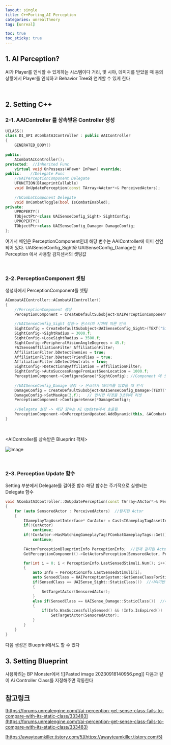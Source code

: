```yaml
---
layout: single
title: C++Porting_AI Perception
categories: unrealTheory
tag: [unreal]

toc: true
toc_sticky: true
---
```


## 1. AI Perception?
AI가 Player를 인식할 수 있게하는 시스템이다
거리, 및 시야, 데미지를 받았을 때 등의 상황에서 Player를 인식하고 Behavior Tree와 연계할 수 있게 한다

   
   

## 2. Setting C++
### 2-1. AAIController 를 상속받은 Controller 생성
```cpp
UCLASS()  
class D1_API ACombatAIController : public AAIController  
{  
    GENERATED_BODY()  
  
public:  
    ACombatAIController();  
protected:  //Inherited Func  
    virtual void OnPossess(APawn* InPawn) override;  
public:    //Delegate Func  
    //UAIPerceptionComponent Delegate
    UFUNCTION(BlueprintCallable)  
    void OnUpdatePerception(const TArray<AActor*>& PerceivedActors);  
  
    //UCombatComponent Delegate  
    void OnCombatToggle(bool IsCombatEnabled);  
private:  
    UPROPERTY()  
    TObjectPtr<class UAISenseConfig_Sight> SightConfig;  
    UPROPERTY()  
    TObjectPtr<class UAISenseConfig_Damage> DamageConfig;  
};
```
여기서 메인은 PerceptionComponent인데 해당 변수는 AAIController에 이미 선언되어 있다.
UAISenseConfig_Sight와 UAISenseConfig_Damage는 AI Perception 에서 사용할 감지센서의 셋팅값

   

### 2-2. PerceptionComponent 셋팅
생성자에서 PerceptionComponent를 셋팅
```cpp
ACombatAIController::ACombatAIController()
{
	//PerceptionComponent 생성
	PerceptionComponent = CreateDefaultSubobject<UAIPerceptionComponent>(TEXT("PerceptionComponent"));
	
	//UAISenseConfig_Sight 설정-> 몬스터의 시야에 따른 인식
	SightConfig = CreateDefaultSubobject<UAISenseConfig_Sight>(TEXT("SightConfig"));
	SightConfig->SightRadius = 3000.f;
	SightConfig->LoseSightRadius = 3500.f;
	SightConfig->PeripheralVisionAngleDegrees = 45.f;
	FAISenseAffiliationFilter AffiliationFilter;
	AffiliationFilter.bDetectEnemies = true;
	AffiliationFilter.bDetectFriendlies = true;
	AffiliationFilter.bDetectNeutrals = true;
	SightConfig->DetectionByAffiliation = AffiliationFilter;
	SightConfig->AutoSuccessRangeFromLastSeenLocation = 1000.f;
	PerceptionComponent->ConfigureSense(*SightConfig); //Component 에 셋팅
	
	//UAISenseConfig_Damage 설정 -> 몬스터가 데미지를 입었을 때 인식
	DamageConfig = CreateDefaultSubobject<UAISenseConfig_Damage>(TEXT("DamageConfig"));
	DamageConfig->SetMaxAge(3.f);	// 인식한 타겟을 3초뒤에 리셋
	PerceptionComponent->ConfigureSense(*DamageConfig);
	
	//Delegate 설정 -> 해당 함수는 AI Update에서 호출됨
	PerceptionComponent->OnPerceptionUpdated.AddDynamic(this, &ACombatAIController::OnUpdatePerception);
}
```

   

\<AIController를 상속받은 Blueprint 객체\>

![Image](https://github.com/user-attachments/assets/775352e9-2934-49a8-ba77-4d495df9b9c5)

   
### 2-3. Perception Update 함수
Setting 부분에서 Delegate를 걸어준 함수
해당 함수는 주기적으로 실행되는 Delegate 함수
```cpp
void ACombatAIController::OnUpdatePerception(const TArray<AActor*>& PerceivedActors)
{
	for (auto SensoredActor : PerceivedActors)	//탐지된 Actor
	{
		IGameplayTagAssetInterface* CurActor = Cast<IGameplayTagAssetInterface>(SensoredActor);	//Player가 아닌 Actor는 탐지되도 반응 없게 함
		if(!CurActor)
			continue;
		if(!CurActor->HasMatchingGameplayTag(FCombatGameplayTags::Get().Character_Player)) //GameplayTag로 분류
			continue;
		
		FActorPerceptionBlueprintInfo PerceptionInfo;  //현재 감지된 Actor를 감지한 방식
		GetPerceptionComponent()->GetActorsPerception(SensoredActor, PerceptionInfo);

		for(int i = 0; i < PerceptionInfo.LastSensedStimuli.Num(); i++)	//탐지방식에 따른 for문
		{
			auto Info = PerceptionInfo.LastSensedStimuli[i];
			auto SensedClass = UAIPerceptionSystem::GetSenseClassForStimulus(this, Info);
			if(SensedClass == UAISense_Sight::StaticClass())  //시야기반 탐지방식일 경우
			{
				SetTargetActor(SensoredActor);
			}
			else if(SensedClass == UAISense_Damage::StaticClass())  //데미지기반 탐지방식일 경우
			{
				if(Info.WasSuccessfullySensed() && !Info.IsExpired())	//After DamageConfig->GetMaxAge then Expired
					SetTargetActor(SensoredActor);
			}
		}
	}
}
```
다음 생성은 Blueprint에서도 할 수 있다
   
   
## 3. Setting Blueprint
사용하려는 BP Monster에서
![[Pasted image 20230918140956.png]]
다음과 같이 Ai Controller Class를 지정해주면 작동한다
   
   
## 참고링크
[https://forums.unrealengine.com/t/ai-perception-get-sense-class-fails-to-compare-with-its-static-class/333483](https://forums.unrealengine.com/t/ai-perception-get-sense-class-fails-to-compare-with-its-static-class/333483)

[https://awayteamkiller.tistory.com/5](https://awayteamkiller.tistory.com/5)
